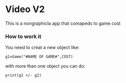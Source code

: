 # Video V2
This is a nongraphicla app that comapeds to game cost

### How to work it
You need to creat a new object like:
```
g1=Game("#NAME OF GAME#",COST)
```
with more than one object you can do:
```
print(g1 +/- g2)
```